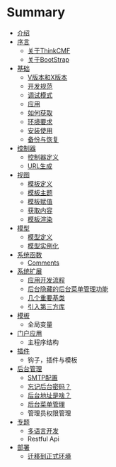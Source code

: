 # Summary

* [介绍](README.md)
* [序言](preface.md)
   * [关于ThinkCMF](about.md)
   * [关于BootStrap](bootstrap.md)
* [基础](foundation.md)
   * [V版本和X版本](base/x_v_difference.md)
   * [开发规范](base/coding_standards.md)
   * [调试模式](base/debug_mode.md)
   * [应用](app.md)
   * [如何获取](base/get_methods.md)
   * [环境要求](base/environmental_requirement.md)
   * [安装使用](base/install.md)
   * [备份与恢复](base/backup_restore.md)
* [控制器](controller.md)
   * [控制器定义](controller/definition.md)
   * [URL生成](url.md)
* [视图](view.md)
   * [模板定义](view/theme.md)
   * [模板主题](view/theme_detail.md)
   * [模板赋值](view/assign.md)
   * [获取内容](view/fetch.md)
   * [模板渲染](view/display.md)
* [模型](model.md)
   * [模型定义](model/definition.md)
   * [模型实例化](model/instancing.md)
* [系统函数](core_functions.md)
   * [Comments](functions/comments.md)
* [系统扩展](extends.md)
   * [应用开发流程](extends/application_flow.md)
   * [后台隐藏的后台菜单管理功能](extends/admin_menu.md)
   * [几个重要基类](extends/base_class.md)
   * [引入第三方库](extends/thirdpart_lib.md)
* [模板](theme.md)
   * 全局变量
* [门户应用](portal.md)
   * 主程序结构
* [插件](plugin.md)
   * 钩子，插件与模板
* [后台管理](admin.md)
   * [SMTP配置](admin/smtp.md)
   * [忘记后台密码？](admin/forgot_admin_pw.md)
   * [后台地址是啥？](admin/admin_index_url.md)
   * [后台菜单管理](menu.md)
   * 管理员权限管理
* [专题](special.md)
   * [多语言开发](special/multi_lang.md)
   * Restful Api
* [部署](deploy.md)
   * [迁移到正式环境](deploy/production.md)

